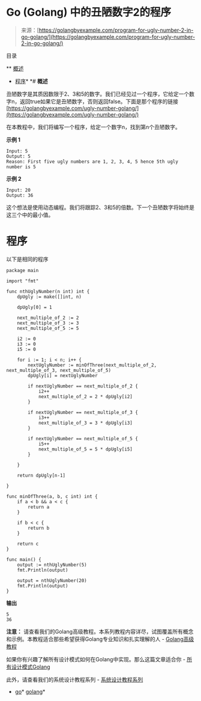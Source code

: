 <!--yml

类别：未分类

日期：2024-10-13 06:51:44

-->

# Go (Golang) 中的丑陋数字2的程序

> 来源：[https://golangbyexample.com/program-for-ugly-number-2-in-go-golang/](https://golangbyexample.com/program-for-ugly-number-2-in-go-golang/)

目录

**   [概述](#Overview "Overview")

+   [程序](#Program "Program")*  *# **概述**

丑陋数字是其质因数限于2、3和5的数字。我们已经见过一个程序，它给定一个数字n，返回true如果它是丑陋数字，否则返回false。下面是那个程序的链接 [https://golangbyexample.com/ugly-number-golang/](https://golangbyexample.com/ugly-number-golang/)

在本教程中，我们将编写一个程序，给定一个数字n，找到第n个丑陋数字。

**示例 1**

```
Input: 5
Output: 5
Reason: First five ugly numbers are 1, 2, 3, 4, 5 hence 5th ugly number is 5
```

**示例 2**

```
Input: 20
Output: 36
```

这个想法是使用动态编程。我们将跟踪2、3和5的倍数。下一个丑陋数字将始终是这三个中的最小值。

# **程序**

以下是相同的程序

```
package main

import "fmt"

func nthUglyNumber(n int) int {
	dpUgly := make([]int, n)

	dpUgly[0] = 1

	next_multiple_of_2 := 2
	next_multiple_of_3 := 3
	next_multiple_of_5 := 5

	i2 := 0
	i3 := 0
	i5 := 0

	for i := 1; i < n; i++ {
		nextUglyNumber := minOfThree(next_multiple_of_2, next_multiple_of_3, next_multiple_of_5)
		dpUgly[i] = nextUglyNumber

		if nextUglyNumber == next_multiple_of_2 {
			i2++
			next_multiple_of_2 = 2 * dpUgly[i2]
		}

		if nextUglyNumber == next_multiple_of_3 {
			i3++
			next_multiple_of_3 = 3 * dpUgly[i3]
		}

		if nextUglyNumber == next_multiple_of_5 {
			i5++
			next_multiple_of_5 = 5 * dpUgly[i5]
		}

	}

	return dpUgly[n-1]

}

func minOfThree(a, b, c int) int {
	if a < b && a < c {
		return a
	}

	if b < c {
		return b
	}

	return c
}

func main() {
	output := nthUglyNumber(5)
	fmt.Println(output)

	output = nthUglyNumber(20)
	fmt.Println(output)
}
```

**输出**

```
5
36
```

**注意：** 请查看我们的Golang高级教程。本系列教程内容详尽，试图覆盖所有概念和示例。本教程适合那些希望获得Golang专业知识和扎实理解的人 - [Golang高级教程](https://golangbyexample.com/golang-comprehensive-tutorial/)

如果你有兴趣了解所有设计模式如何在Golang中实现。那么这篇文章适合你 - [所有设计模式Golang](https://golangbyexample.com/all-design-patterns-golang/)

此外，请查看我们的系统设计教程系列 - [系统设计教程系列](https://techbyexample.com/system-design-questions/)

+   [go](https://golangbyexample.com/tag/go/)*   [golang](https://golangbyexample.com/tag/golang/)*
